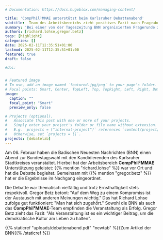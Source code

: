 ```yaml
---
# Documentation: https://docs.hugoblox.com/managing-content/

title: 'CompPhil²MMAE unterstützt beim Karlsruher Debattenabend'
subtitle:  Team des Arbeitsbereichs zieht positives Fazit nach Frageabend zur Bundestagswahl
summary: 'Bei einer von der Tageszeitung BNN organisierten Fragerunde zur Bundestagswahl in Karlsruhe war Richard Lohse vor Ort, um die Debattenkultur der Kandidierenden zu beobachten und einzuschätzen. Er und Gregor Betz teilen den positiven Eindruck der Veranstaltenden: Der Abend war ein Erfolg.'
authors: [richard.lohse,gregor.betz]
tags: [highlight]
categories: []
date: 2025-02-11T12:35:51+01:00
lastmod: 2025-02-11T12:35:51+01:00
featured: true
draft: false

#doi:


# Featured image
# To use, add an image named `featured.jpg/png` to your page's folder.
# Focal points: Smart, Center, TopLeft, Top, TopRight, Left, Right, BottomLeft, Bottom, BottomRight.
image:
  caption: ""
  focal_point: "Smart"
  preview_only: false

# Projects (optional).
#   Associate this post with one or more of your projects.
#   Simply enter your project's folder or file name without extension.
#   E.g. `projects = ["internal-project"]` references `content/project/deep-learning/index.md`.
#   Otherwise, set `projects = []`.
projects: [debatelab]
---
```

Am 06. Februar haben die Badischen Neuesten Nachrichten (BNN) einen Abend zur Bundestagswahl mit den Kandidierenden des Karlsruher Stadtkreises veranstaltet. Hierbei hat der Arbeitsbereich **CompPhil²MMAE** Unterstützung geleistet: {{% mention "richard.lohse" %}} war vor Ort und hat die Debatte begleitet. Gemeinsam mit {{% mention "gregor.betz" %}} hat er die Ergebnisse im Nachgang eingeordnet.

Die Debatte war thematisch vielfältig und trotz Ernsthaftigkeit stets respektvoll. Gregor Betz betont: "Auf dem Weg zu einem Kompromiss ist der Austausch mit anderen Meinungen wichtig." Das hat Richard Lohse zufolge gut funktioniert: "Man hat sich zugehört." Sowohl die BNN als auch das **CompPhil²MMAE**-Team empfinden die Veranstaltung als Erfolg. Gregor Betz zieht das Fazit: "Als Veranstaltung ist es ein wichtiger Beitrag, um die demokratische Kultur am Leben zu halten".

{{% staticref "uploads/debattenabend.pdf" "newtab" %}}Zum Artikel der BNN{{% /staticref %}}